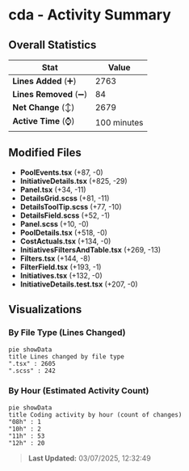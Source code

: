 # cda - Activity Summary 

## Overall Statistics

| Stat                   | Value                                                             |
| ---------------------- | ----------------------------------------------------------------- |
| **Lines Added** (➕)   | 2763                                          |
| **Lines Removed** (➖) | 84                                        |
| **Net Change** (↕)    | 2679                |
| **Active Time** (⌚)   | 100 minutes |


## Modified Files
- **PoolEvents.tsx** (+87, -0)
- **InitiativeDetails.tsx** (+825, -29)
- **Panel.tsx** (+34, -11)
- **DetailsGrid.scss** (+81, -11)
- **DetailsToolTip.scss** (+77, -10)
- **DetailsField.scss** (+52, -1)
- **Panel.scss** (+10, -0)
- **PoolDetails.tsx** (+518, -0)
- **CostActuals.tsx** (+134, -0)
- **InitiativesFiltersAndTable.tsx** (+269, -13)
- **Filters.tsx** (+144, -8)
- **FilterField.tsx** (+193, -1)
- **Initiatives.tsx** (+132, -0)
- **InitiativeDetails.test.tsx** (+207, -0)

## Visualizations

### By File Type (Lines Changed)

```mermaid
pie showData
title Lines changed by file type
".tsx" : 2605
".scss" : 242
```

### By Hour (Estimated Activity Count)

```mermaid
pie showData
title Coding activity by hour (count of changes)
"08h" : 1
"10h" : 2
"11h" : 53
"12h" : 20
```


> **Last Updated:** 03/07/2025, 12:32:49